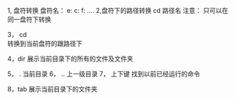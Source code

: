﻿1, 盘符转换
	盘符名：   e:    c:   f: ....
2,盘符下的路径转换
	cd  路径名
	注意： 只可以在同一盘符下转换

3， cd \
	转换到当前盘符的跟路径下

4，dir
	展示当前目录下的所有的文件及文件夹

5，  .
	当前目录
6， ..
	上一级目录
7， 上下键
	找到以前已经运行的命令

8，tab
	展示当前目录下的文件夹